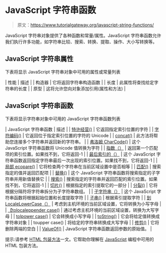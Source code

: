 # JavaScript 字符串函数

> 原文：<https://www.tutorialgateway.org/javascript-string-functions/>

JavaScript 字符串对象提供了各种函数和常量/属性。JavaScript 字符串函数允许我们执行许多功能，如字符串比较、搜索、转换、提取、操作、大小写转换等。

## JavaScript 字符串属性

下表将显示 JavaScript 字符串对象中可用的属性或常量列表

| 性能 | 描述 |
| 构造器 | 它将返回字符串构造函数 |
| 长度 | 此属性将查找给定字符串的长度 |
| 原型 | 这将允许您向对象添加引用(属性和方法) |

## JavaScript 字符串函数

下表将显示字符串对象中可用的 JavaScript 字符串函数列表

| JavaScript 字符串函数 | 描述 |
| [特许经营()](https://www.tutorialgateway.org/javascript-charat/) | 它返回指定索引位置的字符 |
| [字符编码()](https://www.tutorialgateway.org/javascript-charcodeat/) | 它返回位于指定索引位置的字符的 Unicode |
| [concat()](https://www.tutorialgateway.org/javascript-concat/) | 此方法将帮助您连接多个字符串并返回新的字符串。 |
| [弗洛姆 CharCode()](https://www.tutorialgateway.org/javascript-fromcharcode/) | 这个 JavaScript 字符串函数将 Unicode 值转换为字符 |
| [指数（）](https://www.tutorialgateway.org/javascript-indexof/) | 返回第一个匹配项的索引位置。如果找不到，它将返回-1 |
| [最后索引的（）](https://www.tutorialgateway.org/javascript-lastindexof/) | 这个 JavaScript 字符串函数返回指定字符串最后一次出现的索引位置。如果找不到，它将返回-1 |
| [局部 ecopare()](https://www.tutorialgateway.org/javascript-string-compare/) | 它将检查两个字符串在当前区域设置中是否相等 |
| [匹配()](https://www.tutorialgateway.org/javascript-match/) | 搜索指定的值并返回匹配项 |
| [替换()](https://www.tutorialgateway.org/javascript-replace/) | 这个 JavaScript 字符串函数将搜索指定的子字符串并用新值替换它 |
| [搜索()](https://www.tutorialgateway.org/javascript-search/) | 搜索指定的字符串并返回匹配的索引位置。如果找不到，它将返回-1 |
| [切片()](https://www.tutorialgateway.org/javascript-slice/) | 根据指定的索引提取它的一部分 |
| [分裂()](https://www.tutorialgateway.org/javascript-split/) | 它将根据分隔符将字符串拆分为子字符串数组。 |
| [子字符串（）](https://www.tutorialgateway.org/javascript-substr/) | 这个 JavaScript 字符串函数将根据起始位置和长度提取字符 |
| [子串()](https://www.tutorialgateway.org/javascript-substring/) | 根据索引提取字符 |
| [到 LocaleLowerCase（）](https://www.tutorialgateway.org/javascript-tolocalelowercase/) | 考虑到主机环境的当前区域设置，它将转换为小写字母 |
| [【tolocaleppender case()](https://www.tutorialgateway.org/javascript-tolocaleuppercase/) | 通过考虑主机环境的当前区域设置，转换为大写字母 |
| [tolpower case()](https://www.tutorialgateway.org/javascript-tolowercase/) | 它会转换成小写字母 |
| [toString()](https://www.tutorialgateway.org/javascript-tostring/) | 它会将给定值转换成字符串对象 |
| toupper case() | 将给定的字符串转换成大写字母 |
| [修剪()](https://www.tutorialgateway.org/javascript-trim/) | 它将删除两端的空白 |
| [ValueOf()](https://www.tutorialgateway.org/javascript-valueof/) | JavaScript 字符串函数返回参数的原始值。 |

提示:请参考 [HTML 包装方法](https://www.tutorialgateway.org/javascript-html-methods/)一文。它帮助你理解在 [JavaScript](https://www.tutorialgateway.org/javascript/) 编程中可用的 HTML 包装方法。